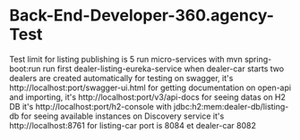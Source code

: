 # Back-End-Developer-360.agency-Test
Test limit for listing publishing is 5
run micro-services with mvn spring-boot:run
run first dealer-listing-eureka-service
when dealer-car starts two dealers are created automatically
for testing on swagger, it's http://localhost:port/swagger-ui.html
for getting documentation on open-api and importing, it's http://localhost:port/v3/api-docs
for seeing datas on H2 DB it's http://localhost:port/h2-console with jdbc:h2:mem:dealer-db/listing-db
for seeing available instances on Discovery service it's http://localhost:8761
for listing-car port is 8084 et dealer-car 8082
